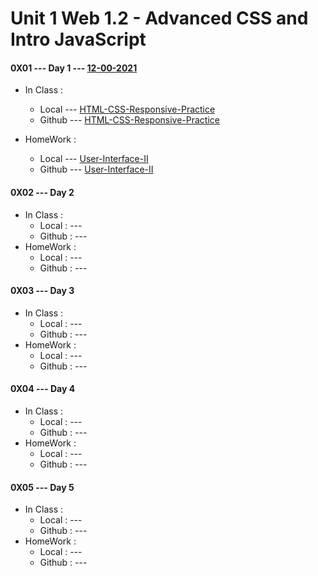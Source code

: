 # Unit 1 Web 1.2 - Advanced CSS and Intro JavaScript


#### 0X01 --- Day 1 --- [12-00-2021](<#>)

* In Class :
    * Local --- [HTML-CSS-Responsive-Practice](<../Unit1/WEB1.2/Day1/sooof-090621-U1W12D1-HTML-CSS-Responsive-Practice/>)
    * Github --- [HTML-CSS-Responsive-Practice](<https://github.com/everestsh/sooof-090621-U1W12D1-HTML-CSS-Responsive-Practice/>)

* HomeWork :
    * Local --- [User-Interface-II](<../Unit1/WEB1.2/Day1/sooof-090621-U1W12D1-User-Interface-II>)
    * Github --- [User-Interface-II](<https://github.com/everestsh/sooof-090621-U1W12D1-User-Interface-II>)

#### 0X02 --- Day 2

* In Class :
    * Local  : --- [](<#>)
    * Github : --- [](<https://github.com/>)
* HomeWork :
    * Local  : --- [](<#>)
    * Github : --- [](<https://github.com/>)

#### 0X03 --- Day 3

* In Class :
    * Local  : --- [](<#>)
    * Github : --- [](<https://github.com/>)
* HomeWork :
    * Local  : --- [](<#>)
    * Github : --- [](<https://github.com/>)

#### 0X04 --- Day 4

* In Class :
    * Local  : --- [](<#>)
    * Github : --- [](<https://github.com/>)
* HomeWork :
    * Local  : --- [](<#>)
    * Github : --- [](<https://github.com/>)

#### 0X05 --- Day 5

* In Class :
    * Local  : --- [](<#>)
    * Github : --- [](<https://github.com/>)
* HomeWork :
    * Local  : --- [](<#>)
    * Github : --- [](<https://github.com/>)